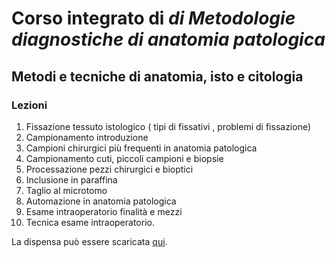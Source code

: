 # Corso integrato di *di Metodologie diagnostiche di anatomia patologica*

## Metodi e tecniche di anatomia, isto e citologia

### Lezioni

1.  Fissazione tessuto istologico ( tipi di fissativi , problemi di fissazione)
2.  Campionamento introduzione
3.  Campioni chirurgici più frequenti in anatomia patologica
4.  Campionamento cuti, piccoli campioni e biopsie
5.  Processazione pezzi chirurgici e bioptici
6.  Inclusione in paraffina
7.  Taglio al microtomo
8.  Automazione in anatomia patologica
9.  Esame intraoperatorio finalità e mezzi
10. Tecnica esame intraoperatorio.

La dispensa può essere scaricata [qui](https://github.com/slrenne/Dispensa_TLB/blob/d14313524fedc370af1dc2fd2e6f7fb7c7a74107/dispensa/main.pdf).
